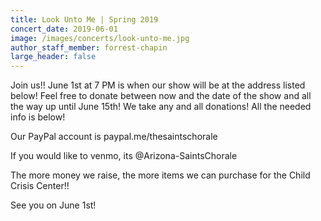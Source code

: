```yaml
---
title: Look Unto Me | Spring 2019
concert_date: 2019-06-01
image: /images/concerts/look-unto-me.jpg
author_staff_member: forrest-chapin
large_header: false
---
```


Join us!! June 1st at 7 PM is when our show will be at the address listed below! Feel free to donate between now and the date of the show and all the way up until June 15th! We take any and all donations! All the needed info is below!

Our PayPal account is paypal.me/thesaintschorale

If you would like to venmo, its @Arizona-SaintsChorale

The more money we raise, the more items we can purchase for the Child Crisis Center!!

See you on June 1st!